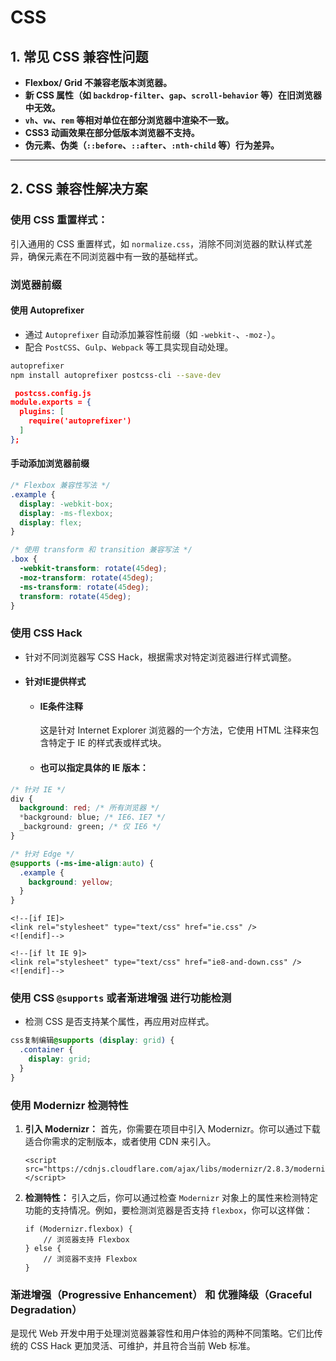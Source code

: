 # CSS



## **1. 常见 CSS 兼容性问题**

* **Flexbox/ Grid 不兼容老版本浏览器。**
* **新 CSS 属性（如 `backdrop-filter`、`gap`、`scroll-behavior` 等）在旧浏览器中无效。**
* **`vh`、`vw`、`rem` 等相对单位在部分浏览器中渲染不一致。**
* **CSS3 动画效果在部分低版本浏览器不支持。**
* **伪元素、伪类（`::before`、`::after`、`:nth-child` 等）行为差异。**

***

## **2. CSS 兼容性解决方案**

### **使用 CSS 重置样式**：

引入通用的 CSS 重置样式，如 `normalize.css`，消除不同浏览器的默认样式差异，确保元素在不同浏览器中有一致的基础样式。

### **浏览器前缀**

#### **使用 Autoprefixer**

* 通过 `Autoprefixer` 自动添加兼容性前缀（如 `-webkit-`、`-moz-`）。
* 配合 `PostCSS`、`Gulp`、`Webpack` 等工具实现自动处理。

```bash
autoprefixer
npm install autoprefixer postcss-cli --save-dev
```

```json
 postcss.config.js
module.exports = {
  plugins: [
    require('autoprefixer')
  ]
};
```

#### **手动添加浏览器前缀**

```css
/* Flexbox 兼容性写法 */
.example {
  display: -webkit-box;
  display: -ms-flexbox;
  display: flex;
}

/* 使用 transform 和 transition 兼容写法 */
.box {
  -webkit-transform: rotate(45deg);
  -moz-transform: rotate(45deg);
  -ms-transform: rotate(45deg);
  transform: rotate(45deg);
}
```

### **使用 CSS Hack**

* 针对不同浏览器写 CSS Hack，根据需求对特定浏览器进行样式调整。
* #### 针对IE提供样式
  *   #### IE条件注释

      这是针对 Internet Explorer 浏览器的一个方法，它使用 HTML 注释来包含特定于 IE 的样式表或样式块。
  * #### 也可以指定具体的 IE 版本：

```css
/* 针对 IE */
div {
  background: red; /* 所有浏览器 */
  *background: blue; /* IE6、IE7 */
  _background: green; /* 仅 IE6 */
}

/* 针对 Edge */
@supports (-ms-ime-align:auto) {
  .example {
    background: yellow;
  }
}
```

```
<!--[if IE]>
<link rel="stylesheet" type="text/css" href="ie.css" />
<![endif]-->
```

```
<!--[if lt IE 9]>
<link rel="stylesheet" type="text/css" href="ie8-and-down.css" />
<![endif]-->
```



### **使用 CSS `@supports` 或者**渐进增强 **进行功能检测**

* 检测 CSS 是否支持某个属性，再应用对应样式。

```css
css复制编辑@supports (display: grid) {
  .container {
    display: grid;
  }
}
```

### 使用 Modernizr 检测特性

1.  **引入 Modernizr：** 首先，你需要在项目中引入 Modernizr。你可以通过下载适合你需求的定制版本，或者使用 CDN 来引入。

    ```
    <script src="https://cdnjs.cloudflare.com/ajax/libs/modernizr/2.8.3/modernizr.min.js"></script>
    ```
2.  **检测特性：** 引入之后，你可以通过检查 `Modernizr` 对象上的属性来检测特定功能的支持情况。例如，要检测浏览器是否支持 `flexbox`，你可以这样做：

    ```
    if (Modernizr.flexbox) {
        // 浏览器支持 Flexbox
    } else {
        // 浏览器不支持 Flexbox
    }
    ```

### **渐进增强（Progressive Enhancement）** 和 **优雅降级（Graceful Degradation）**

&#x20;是现代 Web 开发中用于处理浏览器兼容性和用户体验的两种不同策略。它们比传统的 CSS Hack 更加灵活、可维护，并且符合当前 Web 标准。
